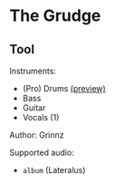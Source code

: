 # The Grudge

## Tool

Instruments:

  * (Pro) Drums [(preview)](http://pages.cs.wisc.edu/~tolly/customs/?title=the-grudge&artist=tool)
  * Bass
  * Guitar
  * Vocals (1)

Author: Grinnz

Supported audio:

  * `album` (Lateralus)

